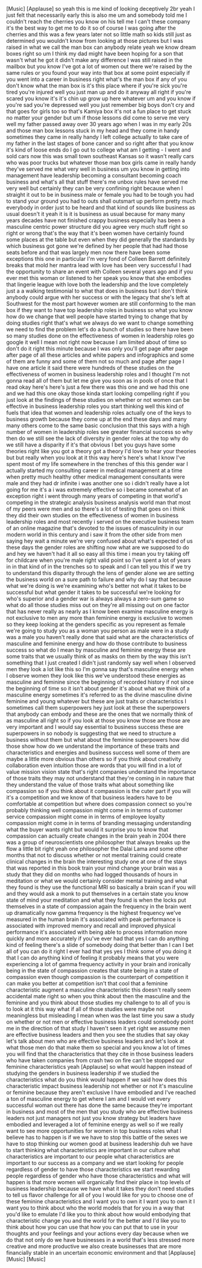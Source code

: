 
[Music]
[Applause]
so yeah this is me
kind of looking deceptively 2br yeah I
just felt that necessarily early this is
also me um and somebody told me I
couldn&#39;t reach the cherries you know on
his tell me I can&#39;t these company it&#39;s
the best way to get me to do it so of
course I was going after the cherries
and this was a few years later not so
little math so kids still just as
determined you wouldn&#39;t know from
looking at those pictures but I was
raised in what we call the man box can
anybody relate yeah we know dream boxes
right so um I think my dad might have
been hoping for a son that wasn&#39;t what
he got it didn&#39;t make any difference I
was still raised in the mailbox but you
know I&#39;ve got a lot of women out there
we&#39;re raised by the same rules or you
found your way into that box at some
point especially if you went into a
career in business right what&#39;s the man
box if any of you don&#39;t know what the
man box is it&#39;s this place where if
you&#39;re sick you&#39;re tired you&#39;re injured
well you just man up and do it anyway
all right if you&#39;re scared you know it&#39;s
it&#39;s chin up grow up here whatever um
and you know if you&#39;re sad you&#39;re
depressed well you just remember big
boys don&#39;t cry and that goes for girls
too
so that&#39;s Kamiya box it&#39;s not a fun
place to get stuck no matter your gender
but um if those lessons did come to
serve me very well my father passed away
over 30 years ago when I was in my early
20s and those man box lessons stuck in
my head and they come in handy sometimes
they came in really handy I left college
actually to take care of my father in
the last stages of bone cancer and so
right after that you know it&#39;s kind of
loose ends do I go out to college what
am I getting - I went and sold cars now
this was small town southeast Kansas so
it wasn&#39;t really cars who was poor
trucks but whatever those man box girls
came in really handy they&#39;ve served me
what very well in business um you know
in getting into management have
leadership becoming a consultant
becoming coach business and what&#39;s all
that stuff there&#39;s me unbox rules have
served me very well but certainly they
can be very confining right because when
I straight it out to be
in business male or female you had to be
tough you had to stand your ground
you had to outs shall outsmart up
perform pretty much everybody in order
just to be heard and that kind of sounds
like business as usual doesn&#39;t it yeah
it is it is business as usual because
for many many years decades have not
finished crappy business especially has
been a masculine centric power structure
did you agree very much stuff right so
right or wrong that&#39;s the way that it&#39;s
been women have certainly found some
places at the table but even when they
did generally the standards by which
business got gone we&#39;re defined by her
people that had had those seats before
and that was largely men now there have
been some exceptions this one in
particular I&#39;m very fond of Colleen
Barrett definitely breaks that mold her
mantra lead with love has been very
successful I had the opportunity to
share an event with Colleen several
years ago and if you ever met this woman
or listened to her speak you know that
she embodies that lingerie league with
love both the leadership and the love
completely just a a walking testimonial
to what that does in business but I
don&#39;t think anybody could argue with her
success or with the legacy that she&#39;s
left at Southwest for the most part
however women are still conforming to
the man box if they want to have top
leadership roles in business so what you
know how do we change that well people
have started trying to change that by
doing studies right that&#39;s what we
always do we want to change something we
need to find the problem let&#39;s do a
bunch of studies so there have been so
many studies done on the effectiveness
of women in leadership roles go google
it well I mean not right now because I
am limited about of time so don&#39;t do it
right this minute because I was only
you&#39;ll get page after page after page of
all these articles and white papers and
infographics and some of them are funny
and some of them not so much and page
after page I have one article it said
there were hundreds of these studies on
the effectiveness of women in business
leadership roles and I thought I&#39;m not
gonna read all of them
but let me give you soon as
in pools of once that I read okay here&#39;s
here&#39;s just a few
there was this one and we had this one
and we had this one okay those kinda
start looking compelling right if you
just look at the findings of these
studies on whether or not women can be
effective in business leadership roles
you start thinking well this kind of
fuels that idea that women and
leadership roles actually one of the
keys to business growth because they
come up at the end these days and many
many others come to the same basic
conclusion that this says with a high
number of women in leadership roles see
greater financial success so why then do
we still see the lack of diversity in
gender roles at the top why do we still
have a disparity if it&#39;s that obvious I
bet you guys have some theories right
like you got a theory got a theory I&#39;d
love to hear your theories but but
really when you look at it this way
here&#39;s here&#39;s what I know I&#39;ve spent
most of my life somewhere in the
trenches of this this gender war I
actually started my consulting career in
medical management at a time when pretty
much healthy other medical management
consultants were male and they had dr
infinite i was another one so i didn&#39;t
really have a lot going for me it&#39;s a i
was extremely effective so i became
somewhat of an exception right i went
through many years of competing in that
world&#39;s competing in the strategic
analysis business analysis world man
that most of my peers were men and so
there&#39;s a lot of testing that goes on i
think they did their own studies on the
effectiveness of women in business
leadership roles and most recently i
served on the executive business team of
an online magazine that&#39;s devoted to the
issues of masculinity in our modern
world in this century
and i saw it from the other side from
men saying hey wait a minute we&#39;re very
confused about what&#39;s expected of us
these days the gender roles are shifting
now what are we supposed to do and hey
we haven&#39;t had it all so easy all this
time i mean you try taking off for
childcare when you&#39;re male right valid
point
so I&#39;ve spent a lot of years in in that
kind of in the trenches so to speak and
I can tell you this if we try to
understand this disparity through the
lens of gender alone we are setting the
business world on a sure path to failure
and why do I say that because what we&#39;re
doing is we&#39;re examining who&#39;s better
not what it takes to be successful but
what gender it takes to be successful
we&#39;re looking for who&#39;s superior and a
gender war is always always a zero-sum
game so what do all those studies miss
out on they&#39;re all missing out on one
factor that has never really as nearly
as I know been examine masculine energy
is not exclusive to men any more than
feminine energy is exclusive to women so
they keep looking at the genders
specific as you represent as female
we&#39;re going to study you as a woman you
person as male were in a study was a
male you haven&#39;t really done that said
what are the characteristics of
masculine and feminine energy and how do
those contribute to business success so
what do I mean by masculine and feminine
energy these are some traits that we
usually think of as masks on them by the
way this isn&#39;t something that I just
created I didn&#39;t just randomly say well
when I observed men they look a lot like
this so I&#39;m gonna say that&#39;s masculine
energy when I observe women they look
like this we&#39;ve understood these
energies as masculine and feminine since
the beginning of recorded history if not
since the beginning of time so it isn&#39;t
about gender it&#39;s about what we think of
a masculine energy sometimes it&#39;s
referred to as the divine masculine
divine feminine and young whatever but
these are just traits or characteristics
I sometimes call them superpowers hey
just look at these the superpowers that
anybody can embody and these are the
ones that we normally think of as
masculine all right so if you look at
those you know those are those are very
important and I would say essential to
business success
these are superpowers in
so nobody is suggesting that we need to
structure a business without them but
what about the feminine superpowers how
did those show how do we understand the
importance of these traits and
characteristics and energies and
business success well some of them are
maybe a little more obvious than others
so if you think about creativity
collaboration even intuition those are
words that you will find in a lot of
value mission vision state that&#39;s right
companies understand the importance of
those traits they may not understand
that they&#39;re coming in in nature that
they understand the value of those
traits what about something like
compassion so if you think about it
compassion is the cuter part if you will
it&#39;s a competition and we know of that
business leaders have to be comfortable
at competition but where does compassion
connect so you&#39;re probably thinking well
compassion might come in in terms of
customer service compassion might come
in in terms of employee loyalty
compassion might come in in terms of
branding messaging understanding what
the buyer wants right but would it
surprise you to know that compassion can
actually create changes in the brain
yeah in 2004 there was a group of
neuroscientists one philosopher that
always breaks up the flow a little bit
right yeah one philosopher the Dalai
Lama and some other months that not to
discuss whether or not mental training
could create clinical changes in the
brain the interesting study one at one
of the stays that was reported in this
book train your mind change your brain
was a study that they did on months who
had logged thousands of hours in
meditation or what we would certainly
consider mental training and what they
found is they use the functional MRI so
basically a brain scan if you will and
they would ask a monk to put themselves
in a certain state
you know state of mind your meditation
and what they found is when the locks
put themselves in a state of compassion
again the frequency in the brain went up
dramatically now gamma frequency is the
highest frequency we&#39;ve measured in the
human brain it&#39;s associated with peak
performance is associated with improved
memory and recall and improved physical
performance it&#39;s associated with being
able to process information more quickly
and more accurately if you&#39;ve ever had
that yes I can do anything kind of
feeling there&#39;s a slide of somebody
doing that better than I can
I bet all of you can do it right I ever
had that yes yes I think some of you
doing it that I can do anything kind of
feeling it probably means that you were
experiencing a lot of gamma frequency
activity in your brain and ironically
being in the state of compassion creates
that state being in a state of
compassion
even though compassion is the
counterpart of competition it can make
you better at competition isn&#39;t that
cool that a feminine characteristic
augment a masculine characteristic this
doesn&#39;t really seem accidental mate
right so when you think about then the
masculine and the feminine and you think
about those studies my challenge to to
all of you is to look at it this way
what if all of those studies were maybe
not meaningless but misleading I mean
when was the last time you saw a study
on whether or not men or effective
business leaders could somebody point me
in the direction of that study I haven&#39;t
seen it yet right we assume men are
effective business leaders and then you
see the studies that say okay let&#39;s talk
about men who are effective business
leaders and let&#39;s look at what those men
do that make them so special and you
know a lot of times you will find that
the characteristics that they cite in
those business leaders who have taken
companies from crash
two on fire can&#39;t be stopped our
feminine characteristics yeah
[Applause]
so what would happen instead of studying
the genders in business leadership if we
studied the characteristics what do you
think would happen if we said how does
this characteristic impact business
leadership not whether or not it&#39;s
masculine or feminine because they
aren&#39;t exclusive I have embodied and
I&#39;ve reached a ton of masculine energy
to get where I am and I would vet every
successful woman out there has done the
same because they&#39;re important in
business and most of the men that you
study who are effective business leaders
not just managers not just you know
strategy but leaders have embodied and
leveraged a lot of feminine energy as
well so if we really want to see more
opportunities for women in top business
roles what I believe has to happen is if
we we have to stop this battle of the
sexes we have to stop thinking our women
good at business leadership duh we have
to start thinking what characteristics
are important in our culture what
characteristics are important to our
people what characteristics are
important to our success as a company
and we start looking for people
regardless of gender to have those
characteristics we start rewarding
people regardless of gender who have
those characteristics and what will
happen is that more women will
organically find their place in top
levels of business leadership because we
have what it takes
they don&#39;t need studies to tell us
flavor challenge for all of you I would
like for you to choose one of these
feminine characteristics and I want you
to own it I want you to own it I want
you to think about who the world models
that for you in a way that you&#39;d like to
emulate I&#39;d like you to think about how
would embodying that characteristic
change you and the world for the better
and I&#39;d like you to think about how you
can use that how you can put that to use
in your thoughts and your feelings and
your actions every day because when we
do that not only do we have businesses
in a world that&#39;s less stressed more
creative and more productive we also
create businesses that are more
financially stable in an uncertain
economic environment and that
[Applause]
[Music]
[Music]
